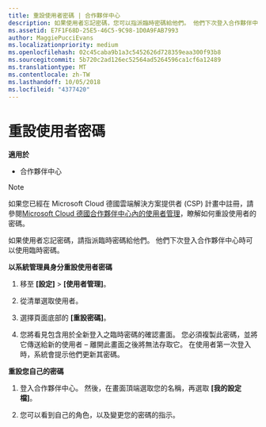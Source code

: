 ```yaml
---
title: 重設使用者密碼 | 合作夥伴中心
description: 如果使用者忘記密碼，您可以指派臨時密碼給他們。 他們下次登入合作夥伴中心時可以使用臨時密碼。
ms.assetid: E7F1F68D-25E5-46C5-9C98-1D0A9FAB7993
author: MaggiePucciEvans
ms.localizationpriority: medium
ms.openlocfilehash: 02c45caba9b1a3c5452626d728359eaa300f93b8
ms.sourcegitcommit: 5b720c2ad126ec52564ad5264596ca1cf6a12489
ms.translationtype: MT
ms.contentlocale: zh-TW
ms.lasthandoff: 10/05/2018
ms.locfileid: "4377420"
---
```

# <a name="reset-a-user-password"></a>重設使用者密碼

**適用於**

-  合作夥伴中心
   
> [!NOTE]  
>  如果您已經在 Microsoft Cloud 德國雲端解決方案提供者 (CSP) 計畫中註冊，請參閱[Microsoft Cloud 德國合作夥伴中心內的使用者管理](user-management-in-partner-center-for-microsoft-cloud-germany.md)，瞭解如何重設使用者的密碼。

如果使用者忘記密碼，請指派臨時密碼給他們。 他們下次登入合作夥伴中心時可以使用臨時密碼。

**以系統管理員身分重設使用者密碼**

1.  移至 **\[設定\]** &gt; **\[使用者管理\]**。
2.  從清單選取使用者。

3.  選擇頁面底部的 **\[重設密碼\]**。

4.  您將看見包含用於全新登入之臨時密碼的確認畫面。 您必須複製此密碼，並將它傳送給新的使用者 – 離開此畫面之後將無法存取它。 在使用者第一次登入時，系統會提示他們更新其密碼。

**重設您自己的密碼**

1.  登入合作夥伴中心。 然後，在畫面頂端選取您的名稱，再選取 **\[我的設定檔\]**。

2.  您可以看到自己的角色，以及變更您的密碼的指示。

 

 



